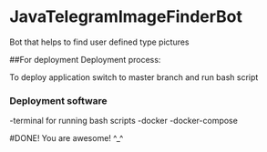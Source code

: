 # JavaTelegramImageFinderBot
Bot that helps to find user defined type pictures


##For deployment
Deployment process:

To deploy application switch to master branch and run bash script

### Deployment software
-terminal for running bash scripts
-docker
-docker-compose



#DONE! You are awesome! ^_^